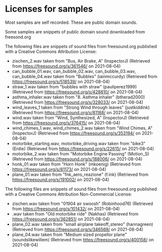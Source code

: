 # Licenses for samples

Most samples are self recorded. These are public domain sounds.


Some samples are snippets of public domain sound downloaded from freesond.org


The following files are snippets of sound files from freesound.org published with a Creative Commons Attribution License:

* zischen_2.wav taken from "Bus, Air Brake, A" (InspectorJ) (Retrieved from https://freesound.org/s/361546/ on 2021-08-04)
* can_bubble_01.wav, can_bubble_02.wav, can_bubble_03.wav, can_bubble_04.wav taken from "Bubbles" (iainmccurdy) (Retrieved from https://freesound.org/s/518539/ on 2021-08-04)
* straw_1.wav taken from "bubbles with straw" (pauliperez1999) (Retrieved from https://freesound.org/s/428810/ on 2021-08-04)
* asthma_inhaler.wav taken from "8. Asthma inhaler" (btherad2000) (Retrieved from https://freesound.org/s/328033/ on 2021-08-04)
* wind_leaves_1 taken from "Strong Wind through leaves" (justkiddink) (Retrieved from https://freesound.org/s/81188/ on 2021-08-04)
* wind.wav taken from "Wind, Synthesized, A" (InspectorJ) (Retrieved from https://freesound.org/s/376415/ on 2021-08-04)
* wind_chimes_1.wav, wind_chimes_2.wav taken from "Wind Chimes, A" (InspectorJ) (Retrieved from https://freesound.org/s/353194/ on 2021-08-04)
* motorbike_starting.wav, motorbike_driving.wav taken from "bike3" (Erdie) (Retrieved from https://freesound.org/s/22615/ on 2021-08-04)
* motorbike_2.wav taken from "Motorbike Engine Passing" (Motion_S) (Retrieved from https://freesound.org/s/188006/ on 2021-08-04)
* honk_01.wav taken from "Horn Honk" (mkoenig) (Retrieved from https://freesound.org/s/81173/ on 2021-08-04)
* plane_01.wav taken from "fnk_aero_reazione" (f.ink) (Retrieved from https://freesound.org/s/191002/ on 2021-08-04)



The following files are snippets of sound files from freesound.org published with a Creative Commons Attribution Non-Commercial License:

* zischen.wav taken from "01904 air swoosh" (Robinhood76) (Retrieved from https://freesound.org/s/101432/ on 2021-08-04)
* .wav taken from "Old motorbike ride" (Nakhas) (Retrieved from https://freesound.org/s/362851/ on 2021-08-04)
* plane_02.wav taken from "small airplane takeoff_stereo" (hannagreen) (Retrieved from https://freesound.org/s/346569/ on 2021-08-04)
* plane_04.wav taken from "Medium sized propellor plane" (soundslikewillem) (Retrieved from https://freesound.org/s/400158/ on 2021-08-04)